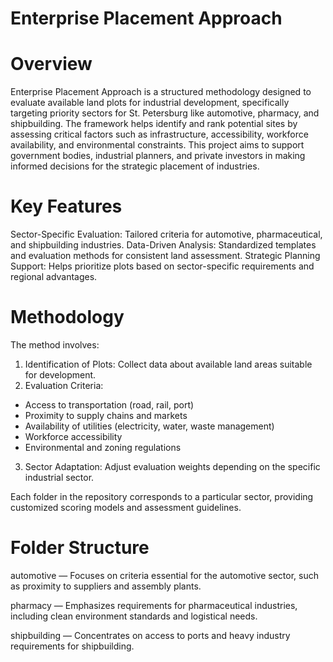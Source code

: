 # Enterprise Placement Approach
# Overview
Enterprise Placement Approach is a structured methodology designed to evaluate available land plots for industrial development, specifically targeting priority sectors for St. Petersburg like automotive, pharmacy, and shipbuilding. The framework helps identify and rank potential sites by assessing critical factors such as infrastructure, accessibility, workforce availability, and environmental constraints.
This project aims to support government bodies, industrial planners, and private investors in making informed decisions for the strategic placement of industries.

# Key Features
Sector-Specific Evaluation: Tailored criteria for automotive, pharmaceutical, and shipbuilding industries.
Data-Driven Analysis: Standardized templates and evaluation methods for consistent land assessment.
Strategic Planning Support: Helps prioritize plots based on sector-specific requirements and regional advantages.

# Methodology
The method involves:
1. Identification of Plots: Collect data about available land areas suitable for development.
2. Evaluation Criteria:
- Access to transportation (road, rail, port)
- Proximity to supply chains and markets
- Availability of utilities (electricity, water, waste management)
- Workforce accessibility
- Environmental and zoning regulations
3. Sector Adaptation: Adjust evaluation weights depending on the specific industrial sector.

Each folder in the repository corresponds to a particular sector, providing customized scoring models and assessment guidelines.

# Folder Structure
automotive — Focuses on criteria essential for the automotive sector, such as proximity to suppliers and assembly plants.

pharmacy — Emphasizes requirements for pharmaceutical industries, including clean environment standards and logistical needs.

shipbuilding — Concentrates on access to ports and heavy industry requirements for shipbuilding.
